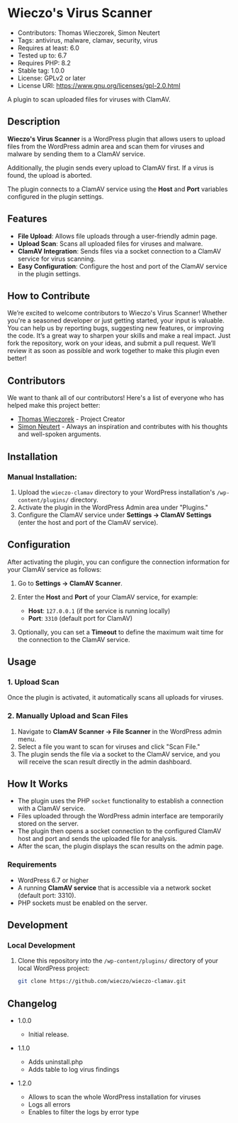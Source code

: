 # Wieczo's Virus Scanner

* Contributors: Thomas Wieczorek, Simon Neutert
* Tags: antivirus, malware, clamav, security, virus
* Requires at least: 6.0
* Tested up to: 6.7
* Requires PHP: 8.2
* Stable tag: 1.0.0
* License: GPLv2 or later
* License URI: https://www.gnu.org/licenses/gpl-2.0.html

A plugin to scan uploaded files for viruses with ClamAV.

## Description

**Wieczo's Virus Scanner** is a WordPress plugin that allows users to upload files from the WordPress admin area and scan them for viruses and malware by sending them to a ClamAV service.

Additionally, the plugin sends every upload to ClamAV first. If a virus is found, the upload is aborted.

The plugin connects to a ClamAV service using the **Host** and **Port** variables configured in the plugin settings.

## Features

- **File Upload**: Allows file uploads through a user-friendly admin page.
- **Upload Scan**: Scans all uploaded files for viruses and malware.
- **ClamAV Integration**: Sends files via a socket connection to a ClamAV service for virus scanning.
- **Easy Configuration**: Configure the host and port of the ClamAV service in the plugin settings.

## How to Contribute

We’re excited to welcome contributors to Wieczo's Virus Scanner!
Whether you're a seasoned developer or just getting started, your input is valuable.
You can help us by reporting bugs, suggesting new features, or improving the code.
It’s a great way to sharpen your skills and make a real impact.
Just fork the repository, work on your ideas, and submit a pull request.
We’ll review it as soon as possible and work together to make this plugin even better!

## Contributors

We want to thank all of our contributors! Here's a list of everyone who has helped make this project better:

- [Thomas Wieczorek](https://github.com/wieczo) - Project Creator
- [Simon Neutert](https://github.com/simonneutert) - Always an inspiration and contributes with his thoughts 
  and well-spoken arguments. 

## Installation

### Manual Installation:

1. Upload the `wieczo-clamav` directory to your WordPress installation's `/wp-content/plugins/` directory.
2. Activate the plugin in the WordPress Admin area under "Plugins."
3. Configure the ClamAV service under **Settings -> ClamAV Settings** (enter the host and port of the ClamAV service).

## Configuration

After activating the plugin, you can configure the connection information for your ClamAV service as follows:

1. Go to **Settings -> ClamAV Scanner**.
2. Enter the **Host** and **Port** of your ClamAV service, for example:
    - **Host**: `127.0.0.1` (if the service is running locally)
    - **Port**: `3310` (default port for ClamAV)

3. Optionally, you can set a **Timeout** to define the maximum wait time for the connection to the ClamAV service.

## Usage

### 1. Upload Scan

Once the plugin is activated, it automatically scans all uploads for viruses.

### 2. Manually Upload and Scan Files

1. Navigate to **ClamAV Scanner -> File Scanner** in the WordPress admin menu.
2. Select a file you want to scan for viruses and click "Scan File."
3. The plugin sends the file via a socket to the ClamAV service, and you will receive the scan result directly in the admin dashboard.

## How It Works

- The plugin uses the PHP `socket` functionality to establish a connection with a ClamAV service.
- Files uploaded through the WordPress admin interface are temporarily stored on the server.
- The plugin then opens a socket connection to the configured ClamAV host and port and sends the uploaded file for analysis.
- After the scan, the plugin displays the scan results on the admin page.

### Requirements

- WordPress 6.7 or higher
- A running **ClamAV service** that is accessible via a network socket (default port: 3310).
- PHP sockets must be enabled on the server.

## Development

### Local Development

1. Clone this repository into the `/wp-content/plugins/` directory of your local WordPress project:
   ```bash
   git clone https://github.com/wieczo/wieczo-clamav.git

## Changelog

* 1.0.0 
  * Initial release.

* 1.1.0
  * Adds uninstall.php
  * Adds table to log virus findings

* 1.2.0
  * Allows to scan the whole WordPress installation for viruses
  * Logs all errors
  * Enables to filter the logs by error type